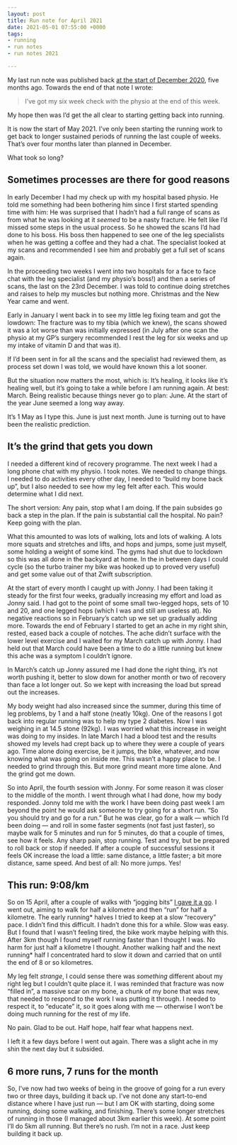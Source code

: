 ```yaml
---
layout: post
title: Run note for April 2021
date: 2021-05-01 07:55:00 +0000
tags:
- running
- run notes
- run notes 2021

---
```

My last run note was published back [at the start of December 2020](https://www.ermlikeyeah.com/run-note-for-november-2020/), five months ago. Towards the end of that note I wrote:

>I’ve got my six week check with the physio at the end of this week.

My hope then was I’d get the all clear to starting getting back into running.

It is now the start of May 2021. I’ve only been starting the running work to get back to longer sustained periods of running the last couple of weeks. That’s over four months later than planned in December.

What took so long?

## Sometimes processes are there for good reasons

In early December I had my check up with my hospital based physio. He told me something had been bothering him since I first started spending time with him: He was surprised that I hadn’t had a full range of scans as from what he was looking at it _seemed_ to be a nasty fracture. He felt like I’d missed some steps in the usual process. So he showed the scans I’d had done to his boss. His boss then happened to see one of the leg specialists when he was getting a coffee and they had a chat. The specialist looked at my scans and recommended I see him and probably get a full set of scans again.

In the proceeding two weeks I went into two hospitals for a face to face chat with the leg specialist (and my physio’s boss!) and then a series of scans, the last on the 23rd December. I was told to continue doing stretches and raises to help my muscles but nothing more. Christmas and the New Year came and went.

Early in January I went back in to see my little leg fixing team and got the lowdown: The fracture was to my tibia (which we knew), the scans showed it was a lot worse than was initially expressed (in July after one scan the physio at my GP’s surgery recommended I rest the leg for six weeks and up my intake of vitamin D and that was it).

If I’d been sent in for all the scans and the specialist had reviewed them, as process set down I was told, we would have known this a lot sooner.

But the situation now matters the most, which is: It’s healing, it looks like it’s healing well, but it’s going to take a while before I am running again. At best: March. Being realistic because things never go to plan: June. At the start of the year June seemed a long way away.

It’s 1 May as I type this. June is just next month. June is turning out to have been the realistic prediction.

## It’s the grind that gets you down

I needed a different kind of recovery programme. The next week I had a long phone chat with my physio. I took notes. We needed to change things. I needed to do activities every other day, I needed to “build my bone back up”, but I also needed to see how my leg felt after each. This would determine what I did next.

The short version: Any pain, stop what I am doing. If the pain subsides go back a step in the plan. If the pain is substantial call the hospital. No pain? Keep going with the plan.

What this amounted to was lots of walking, lots and lots of walking. A lots more squats and stretches and lifts, and hops and jumps, some just myself, some holding a weight of some kind. The gyms had shut due to lockdown so this was all done in the backyard at home. In the in between days I could cycle (so the turbo trainer my bike was hooked up to proved very useful) and get some value out of that Zwift subscription.

At the start of every month I caught up with Jonny. I had been taking it steady for the first four weeks, gradually increasing my effort and load as Jonny said. I had got to the point of some small two-legged hops, sets of 10 and 20, and one legged hops (which I was and still am useless at). No negative reactions so in February’s catch up we set up gradually adding more. Towards the end of February I started to get an ache in my right shin, rested, eased back a couple of notches. The ache didn’t surface with the lower level exercise and I waited for my March catch up with Jonny. I had held out that March could have been a time to do a little running but knew this ache was a symptom I couldn’t ignore.

In March’s catch up Jonny assured me I had done the right thing, it’s not worth pushing it, better to slow down for another month or two of recovery than face a lot longer out. So we kept with increasing the load but spread out the increases.

My body weight had also increased since the summer, during this time of leg problems, by 1 and a half stone (neatly 10kg). One of the reasons I got back into regular running was to help my type 2 diabetes. Now I was weighing in at 14.5 stone (92kg). I was worried what this increase in weight was doing to my insides. In late March I had a blood test and the results showed my levels had crept back up to where they were a couple of years ago. Time alone doing exercise, be it jumps, the bike, whatever, and now knowing what was going on inside me. This wasn’t a happy place to be. I needed to grind through this. But more grind meant more time alone. And the grind got me down.

So into April, the fourth session with Jonny. For some reason it was closer to the middle of the month. I went through what I had done, how my body responded. Jonny told me with the work I have been doing past week I am beyond the point he would ask someone to try going for a short run. “So you should try and go for a run.” But he was clear, go for a walk — which I’d been doing — and roll in some faster segments (not fast just faster), so maybe walk for 5 minutes and run for 5 minutes, do that a couple of times, see how it feels. Any sharp pain, stop running. Test and try, but be prepared to roll back or stop if needed. If after a couple of successful sessions it feels OK increase the load a little: same distance, a little faster; a bit more distance, same speed. And best of all: No more jumps. Yes!

## This run: 9:08/km

So on 15 April, after a couple of walks with “jogging bits” [I gave it a go](https://strava.app.link/11omx5uQTfb). I went out, aiming to walk for half a kilometre and then “run” for half a kilometre. The early running* halves I tried to keep at a slow “recovery” pace. I didn’t find this difficult. I hadn’t done this for a while. Slow was easy. But I found that I wasn’t feeling tired, the bike work maybe helping with this. After 3km though I found myself running faster than I thought I was. No harm for just half a kilometre I thought. Another walking half and the next running* half I concentrated hard to slow it down and carried that on until the end of 8 or so kilometres.

My leg felt _strange_, I could sense there was *something* different about my right leg but I couldn’t quite place it. I was reminded that fracture was now “filled in”, a massive scar on my bone, a chunk of my bone that was new, that needed to respond to the work I was putting it through. I needed to respect it, to “educate” it, so it goes along with me — otherwise I won’t be doing much running for the rest of my life.

No pain. Glad to be out. Half hope, half fear what happens next.

I left it a few days before I went out again. There was a slight ache in my shin the next day but it subsided.

## 6 more runs, 7 runs for the month

So, I’ve now had two weeks of being in the groove of going for a run every two or three days, building it back up. I’ve not done any start-to-end distance where I have just run — but I am OK with starting, doing some running, doing some walking, and finishing. There’s some longer stretches of running in those (I managed about 3km earlier this week). At some point I’ll do 5km all running. But there’s no rush. I’m not in a race. Just keep building it back up.
